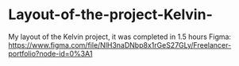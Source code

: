 # Layout-of-the-project-Kelvin-
My layout of the Kelvin project, it was completed in 1.5 hours
Figma: https://www.figma.com/file/NlH3naDNbp8x1rGeS27GLy/Freelancer-portfolio?node-id=0%3A1
